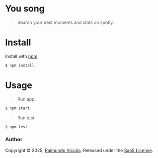 # You song
> Search your best moments and stats on spotiy.
# Install
Install with [npm](https://www.npmjs.com/):
```sh
$ npm install
```
# Usage
>Run app:
```sh
$ npm start
```
>Run test:
```sh
$ npm test
```
### Author

Copyright © 2025, [Raimundo Vicuña](https://github.com/raideus138).
Released under the [SaaS License](LICENSE).

